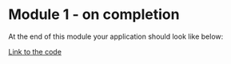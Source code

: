 # Module 1 - on completion

At the end of this module your application should look like below:

[Link to the code]()